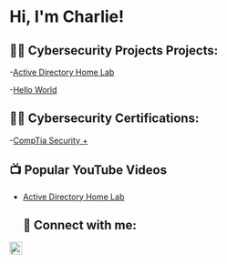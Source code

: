 <h1>Hi, I'm Charlie! 

<h2>👨‍💻 Cybersecurity Projects Projects:</h2>

-[Active Directory Home Lab](https://github.com/CharlieTest/LABURL)

-[Hello World](https://github.com/CharlieTest/LABURL) 

  <h2>👨‍💻 Cybersecurity Certifications:</h2>
  
-[CompTia Security +](https://www.youtube.com/watch?v=a83ASGn_V_s)
  
<h2>📺 Popular YouTube Videos</h2>

- [Active Directory Home Lab](https://www.youtube.com/watch?v=a83ASGn_V_s)

  <h2> 🤳 Connect with me:</h2>


[<img align="left" alt="| LinkedIn" width="22px" src="https://cdn.jsdelivr.net/npm/simple-icons@v3/icons/linkedin.svg" />][linkedin]




[linkedin]: https://www.linkedin.com/in/charles-g-642172133
  


<!--
**joshmadakor1/joshmadakor1** is a ✨ _special_ ✨ repository because its `README.md` (this file) appears on your GitHub profile.

Here are some ideas to get you started:

- 🔭 I’m currently working on ...
- 🌱 I’m currently learning ...
- 👯 I’m looking to collaborate on ...
- 🤔 I’m looking for help with ...
- 💬 Ask me about ...
- 📫 How to reach me: ...
- 😄 Pronouns: ...
- ⚡ Fun fact: ...
-->
